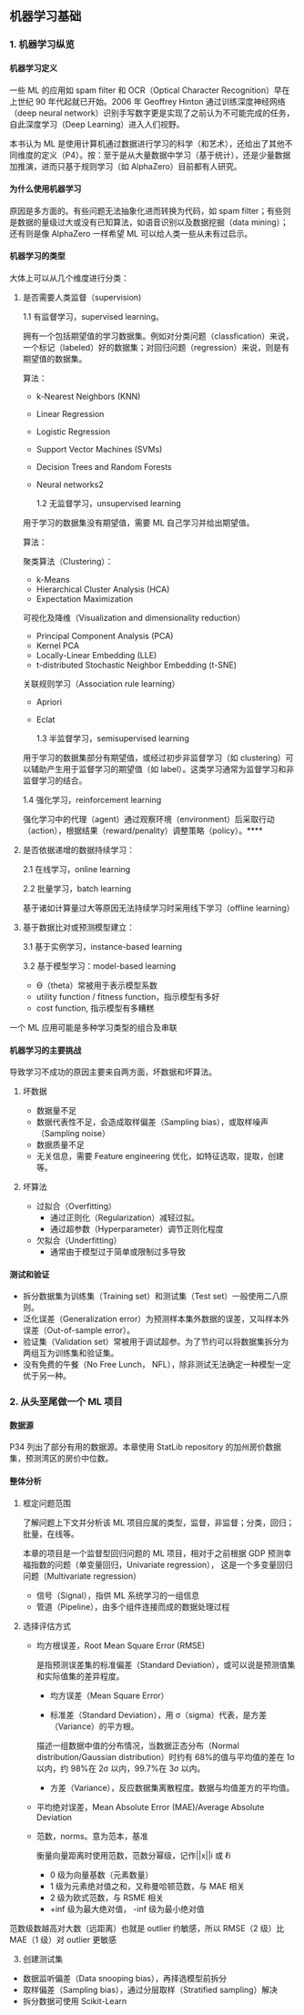 ## 机器学习基础

### 1. 机器学习纵览

#### 机器学习定义

一些 ML 的应用如 spam filter 和 OCR（Optical Character Recognition）早在上世纪 90 年代起就已开始。2006 年 Geoffrey Hinton 通过训练深度神经网络（deep neural network）识别手写数字更是实现了之前认为不可能完成的任务，自此深度学习（Deep Learning）进入人们视野。

本书认为 ML 是使用计算机通过数据进行学习的科学（和艺术），还给出了其他不同维度的定义（P4）。按：至于是从大量数据中学习（基于统计），还是少量数据加推演，进而只基于规则学习（如 AlphaZero）目前都有人研究。

#### 为什么使用机器学习

原因是多方面的。有些问题无法抽象化进而转换为代码，如 spam filter；有些则是数据的量级过大或没有已知算法，如语音识别以及数据挖掘（data mining）；还有则是像 AlphaZero 一样希望 ML 可以给人类一些从未有过启示。

#### 机器学习的类型

大体上可以从几个维度进行分类：

1.  是否需要人类监督（supervision)

    1.1 有监督学习，supervised learning。

    拥有一个包括期望值的学习数据集。例如对分类问题（classfication）来说，一个标记（labeled）好的数据集；对回归问题（regression）来说，则是有期望值的数据集。

    算法：

    - k-Nearest Neighbors (KNN)
    - Linear Regression
    - Logistic Regression
    - Support Vector Machines (SVMs)
    - Decision Trees and Random Forests
    - Neural networks2

      1.2 无监督学习，unsupervised learning

    用于学习的数据集没有期望值，需要 ML 自己学习并给出期望值。

    算法：

    聚类算法（Clustering）：

    - k-Means
    - Hierarchical Cluster Analysis (HCA)
    - Expectation Maximization

    可视化及降维（Visualization and dimensionality reduction）

    - Principal Component Analysis (PCA)
    - Kernel PCA
    - Locally-Linear Embedding (LLE)
    - t-distributed Stochastic Neighbor Embedding (t-SNE)

    关联规则学习（Association rule learning）

    - Apriori
    - Eclat

      1.3 半监督学习，semisupervised learning

    用于学习的数据集部分有期望值，或经过初步非监督学习（如 clustering）可以辅助产生用于监督学习的期望值（如 label）。这类学习通常为监督学习和非监督学习的结合。

    1.4 强化学习，reinforcement learning

    强化学习中的代理（agent）通过观察环境（environment）后采取行动（action），根据结果（reward/penality）调整策略（policy）。\*\*\*\*

2.  是否依据递增的数据持续学习：

    2.1 在线学习，online learning

    2.2 批量学习，batch learning

    基于诸如计算量过大等原因无法持续学习时采用线下学习（offline learning）

3.  基于数据比对或预测模型建立：

    3.1 基于实例学习，instance-based learning

    3.2 基于模型学习：model-based learning

    - ϴ（theta）常被用于表示模型系数
    - utility function / fitness function，指示模型有多好
    - cost function, 指示模型有多糟糕

一个 ML 应用可能是多种学习类型的组合及串联

#### 机器学习的主要挑战

导致学习不成功的原因主要来自两方面，坏数据和坏算法。

1. 坏数据

   - 数据量不足
   - 数据代表性不足，会造成取样偏差（Sampling bias），或取样噪声（Sampling noise）
   - 数据质量不足
   - 无关信息，需要 Feature engineering 优化，如特征选取，提取，创建等。

2. 坏算法

   - 过拟合（Overfitting）
     - 通过正则化（Regularization）减轻过拟。
     - 通过超参数（Hyperparameter）调节正则化程度
   - 欠拟合（Underfitting）
     - 通常由于模型过于简单或限制过多导致

#### 测试和验证

- 拆分数据集为训练集（Training set）和测试集（Test set）一般使用二八原则。
- 泛化误差（Generalization error）为预测样本集外数据的误差，又叫样本外误差（Out-of-sample error）。
- 验证集（Validation set）常被用于调试超参。为了节约可以将数据集拆分为两组互为训练集和验证集。
- 没有免费的午餐（No Free Lunch， NFL），除非测试无法确定一种模型一定优于另一种。

### 2. 从头至尾做一个 ML 项目

#### 数据源

P34 列出了部分有用的数据源。本章使用 StatLib repository 的加州房价数据集，预测湾区的房价中位数。

#### 整体分析

1. 框定问题范围

   了解问题上下文并分析该 ML 项目应属的类型，监督，非监督；分类，回归；批量，在线等。

   本章的项目是一个监督型回归问题的 ML 项目，相对于之前根据 GDP 预测幸福指数的问题（单变量回归，Univariate regression）， 这是一个多变量回归问题（Multivariate regression）

   - 信号（Signal），指供 ML 系统学习的一组信息
   - 管道（Pipeline），由多个组件连接而成的数据处理过程

2. 选择评估方式

   - 均方根误差，Root Mean Square Error (RMSE)

     是指预测误差集的标准偏差（Standard Deviation），或可以说是预测值集和实际值集的差异程度。

     - 均方误差（Mean Square Error）

     - 标准差（Standard Deviation），用 σ（sigma）代表，是方差（Variance）的平方根。

     描述一组数据中值的分布情况，当数据正态分布（Normal distribution/Gaussian distribution）时约有 68%的值与平均值的差在 1σ 以内，约 98%在 2σ 以内，99.7%在 3σ 以内。

     - 方差（Variance），反应数据集离散程度。数据与均值差方的平均值。

   - 平均绝对误差，Mean Absolute Error (MAE)/Average Absolute Deviation

   - 范数，norms。意为范本，基准

     衡量向量距离时使用范数，范数分幂级，记作||x||i 或 ℓi

     - 0 级为向量基数（元素数量）
     - 1 级为元素绝对值之和，又称曼哈顿范数，与 MAE 相关
     - 2 级为欧式范数，与 RSME 相关
     - +inf 级为最大绝对值， -inf 级为最小绝对值

范数级数越高对大数（远距离）也就是 outlier 约敏感，所以 RMSE（2 级）比 MAE（1 级）对 outlier 更敏感

3. 创建测试集

- 数据监听偏差（Data snooping bias），再择选模型前拆分
- 取样偏差（Sampling bias），通过分层取样（Stratified sampling）解决
- 拆分数据可使用 Scikit-Learn